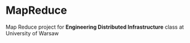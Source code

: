 # MapReduce
Map Reduce project for **Engineering Distributed Infrastructure** class at University of Warsaw

